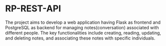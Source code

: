 # RP-REST-API

The project aims to develop a web application having Flask as frontend and PostgreSQL as backend for managing notes(conversation) associated with different people. The key functionalities include creating, reading, updating, and deleting notes, and associating these notes with specific individuals.
